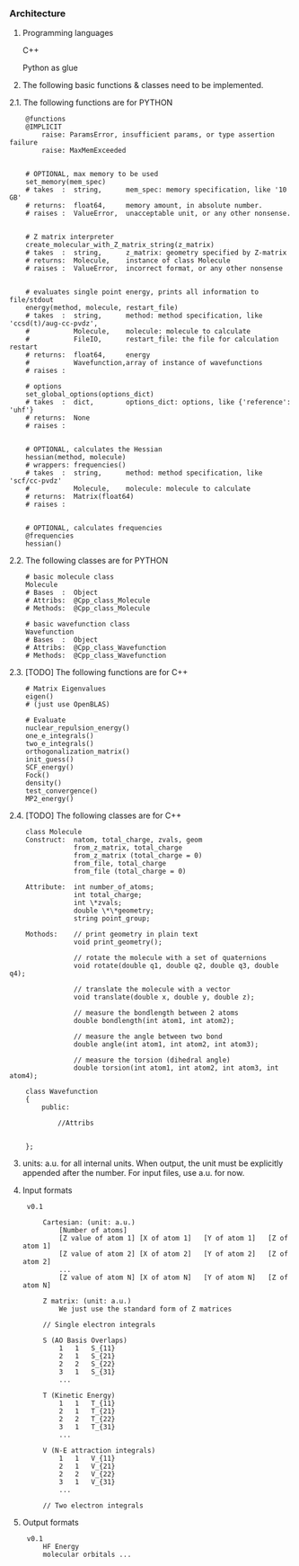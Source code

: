 ### Architecture

1. Programming languages

    C++

    Python as glue

2. The following basic functions & classes need to be implemented.

2.1. The following functions are for PYTHON

        @functions
        @IMPLICIT
            raise: ParamsError, insufficient params, or type assertion failure
            raise: MaxMemExceeded


        # OPTIONAL, max memory to be used
        set_memory(mem_spec)
        # takes  :  string,      mem_spec: memory specification, like '10 GB'
        # returns:  float64,     memory amount, in absolute number.
        # raises :  ValueError,  unacceptable unit, or any other nonsense.


        # Z matrix interpreter
        create_molecular_with_Z_matrix_string(z_matrix)
        # takes  :  string,      z_matrix: geometry specified by Z-matrix
        # returns:  Molecule,    instance of class Molecule
        # raises :  ValueError,  incorrect format, or any other nonsense


        # evaluates single point energy, prints all information to file/stdout
        energy(method, molecule, restart_file)
        # takes  :  string,      method: method specification, like 'ccsd(t)/aug-cc-pvdz',
        #           Molecule,    molecule: molecule to calculate
        #           FileIO,      restart_file: the file for calculation restart
        # returns:  float64,     energy
        #           Wavefunction,array of instance of wavefunctions
        # raises :

        # options
        set_global_options(options_dict)
        # takes  :  dict,        options_dict: options, like {'reference': 'uhf'}
        # returns:  None
        # raises :


        # OPTIONAL, calculates the Hessian
        hessian(method, molecule)
        # wrappers: frequencies()
        # takes  :  string,      method: method specification, like 'scf/cc-pvdz'
        #           Molecule,    molecule: molecule to calculate
        # returns:  Matrix(float64)
        # raises :


        # OPTIONAL, calculates frequencies
        @frequencies
        hessian()


2.2. The following classes are for PYTHON


        # basic molecule class
        Molecule
        # Bases  :  Object
        # Attribs:  @Cpp_class_Molecule
        # Methods:  @Cpp_class_Molecule

        # basic wavefunction class
        Wavefunction
        # Bases  :  Object
        # Attribs:  @Cpp_class_Wavefunction
        # Methods:  @Cpp_class_Wavefunction


2.3. [TODO] The following functions are for C++

        # Matrix Eigenvalues
        eigen()
        # (just use OpenBLAS)

        # Evaluate
        nuclear_repulsion_energy()
        one_e_integrals()
        two_e_integrals()
        orthogonalization_matrix()
        init_guess()
        SCF_energy()
        Fock()
        density()
        test_convergence()
        MP2_energy()


2.4. [TODO] The following classes are for C++

        class Molecule
        Construct:  natom, total_charge, zvals, geom
                    from_z_matrix, total_charge
                    from_z_matrix (total_charge = 0)
                    from_file, total_charge
                    from_file (total_charge = 0)

        Attribute:  int number_of_atoms;
                    int total_charge;
                    int \*zvals;
                    double \*\*geometry;
                    string point_group;

        Mothods:    // print geometry in plain text
                    void print_geometry();

                    // rotate the molecule with a set of quaternions
                    void rotate(double q1, double q2, double q3, double q4);

                    // translate the molecule with a vector
                    void translate(double x, double y, double z);

                    // measure the bondlength between 2 atoms
                    double bondlength(int atom1, int atom2);

                    // measure the angle between two bond
                    double angle(int atom1, int atom2, int atom3);

                    // measure the torsion (dihedral angle)
                    double torsion(int atom1, int atom2, int atom3, int atom4);

        class Wavefunction
        {
            public:

                //Attribs


        };



3. units: a.u. for all internal units. When output, the unit must be explicitly
appended after the number. For input files, use a.u. for now.

4. Input formats

        v0.1

            Cartesian: (unit: a.u.)
                [Number of atoms]
                [Z value of atom 1] [X of atom 1]   [Y of atom 1]   [Z of atom 1]
                [Z value of atom 2] [X of atom 2]   [Y of atom 2]   [Z of atom 2]
                ...
                [Z value of atom N] [X of atom N]   [Y of atom N]   [Z of atom N]

            Z matrix: (unit: a.u.)
                We just use the standard form of Z matrices

            // Single electron integrals

            S (AO Basis Overlaps)
                1   1   S_{11}
                2   1   S_{21}
                2   2   S_{22}
                3   1   S_{31}
                ...

            T (Kinetic Energy)
                1   1   T_{11}
                2   1   T_{21}
                2   2   T_{22}
                3   1   T_{31}
                ...

            V (N-E attraction integrals)
                1   1   V_{11}
                2   1   V_{21}
                2   2   V_{22}
                3   1   V_{31}
                ...

            // Two electron integrals

            


5. Output formats

        v0.1
            HF Energy
            molecular orbitals ...
